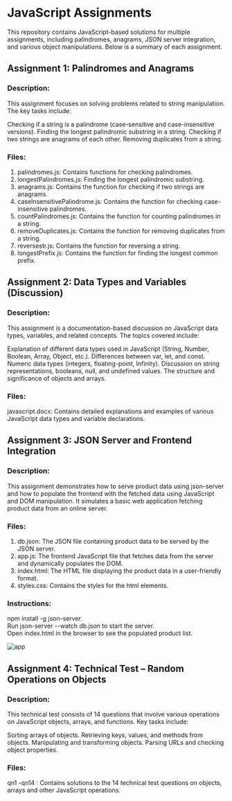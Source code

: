 
# JavaScript Assignments
This repository contains JavaScript-based solutions for multiple assignments, including palindromes, anagrams, JSON server integration, and various object manipulations.
Below is a summary of each assignment.

## Assignment 1: Palindromes and Anagrams
### Description:
This assignment focuses on solving problems related to string manipulation. The key tasks include:

Checking if a string is a palindrome (case-sensitive and case-insensitive versions).
Finding the longest palindromic substring in a string.
Checking if two strings are anagrams of each other.
Removing duplicates from a string.

### Files:
1. palindromes.js: Contains functions for checking palindromes.  
2. longestPalindromes.js: Finding the longest palindromic substring.  
3. anagrams.js: Contains the function for checking if two strings are anagrams.  
4. caseInsensitivePalindrome.js: Contains the function for checking case-insensitive palindromes.  
5. countPalindromes.js: Contains the function for counting palindromes in a string.  
6. removeDuplicates.js: Contains the function for removing duplicates from a string.  
7. reversestr.js: Contains the function for reversing a string.  
8. longestPrefix.js: Contains the function for finding the longest common prefix.  

## Assignment 2: Data Types and Variables (Discussion)
### Description:
This assignment is a documentation-based discussion on JavaScript data types, variables, and related concepts. The topics covered include:

Explanation of different data types used in JavaScript (String, Number, Boolean, Array, Object, etc.).
Differences between var, let, and const.
Numeric data types (integers, floating-point, Infinity).
Discussion on string representations, booleans, null, and undefined values.
The structure and significance of objects and arrays.

### Files:
javascript.docx: Contains detailed explanations and examples of various JavaScript data types and variable declarations.

## Assignment 3: JSON Server and Frontend Integration
### Description:
This assignment demonstrates how to serve product data using json-server and how to populate the frontend with the fetched data using JavaScript and DOM manipulation. It simulates a basic web application fetching product data from an online server.

### Files:
1. db.json: The JSON file containing product data to be served by the JSON server.  
2. app.js: The frontend JavaScript file that fetches data from the server and dynamically populates the DOM.  
3. index.html: The HTML file displaying the product data in a user-friendly format.  
4. styles.css: Contains the styles for the html elements.  

### Instructions:
npm install -g json-server.  
Run json-server --watch db.json to start the server.  
Open index.html in the browser to see the populated product list.

![app](https://github.com/user-attachments/assets/a6c2947d-42fb-43c7-b9e2-81eb6fe2662b)

## Assignment 4: Technical Test – Random Operations on Objects
### Description:
This technical test consists of 14 questions that involve various operations on JavaScript objects, arrays, and functions. Key tasks include:

Sorting arrays of objects.
Retrieving keys, values, and methods from objects.
Manipulating and transforming objects.
Parsing URLs and checking object properties.

### Files:
qn1 -qn14 : Contains solutions to the 14 technical test questions on objects, arrays and other JavaScript operations.
